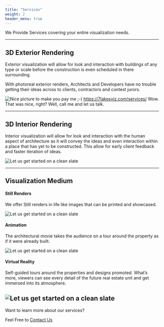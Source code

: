 ```yaml
---
title: "Services"
weight: 2
header_menu: true
---
```


We Provide Services covering your entire visualization needs.

---

## 3D Exterior Rendering

Exterior visualization will allow for look and interaction with buildings of any type or scale before the construction is even scheduled in there surrounding.

With photoreal exterior renders, Architects and Developers have no trouble getting their ideas across to clients, contractors and contest jurors.

![Nice picture to make you pay me ;-)](images/Luxury_home.webp)
https://7lakesviz.com/services/
Wow. That was nice, right? Well, call me and let us talk.

---

## 3D Interior Rendering

Interior visualization will allow for look and interaction with the human aspect of architecture as it will convey the ideas and even interaction within a place that has yet to be constructed. This allow for early client feedback and faster iteration of ideas.

![Let us get started on a clean slate](images/Apartment_interior1.webp)


---
## Visualization Medium

#### Still Renders

We offer Still renders in life like images that can be printed and showcased.

![Let us get started on a clean slate](images/Chapel_01.webp)

#### Animation

The architectural movie takes the audience on a tour around the property as if it were already built.

![Let us get started on a clean slate](images/giphy.gif)


#### Virtual Reality

 Self-guided tours around the properties and designs promoted. What’s more, viewers can see every detail of the future real estate unit and get immersed into its atmosphere.

![Let us get started on a clean slate](images/giphy2.gif)
---


Want to learn more about our services?

Feel Free to [Contact Us](contact)
